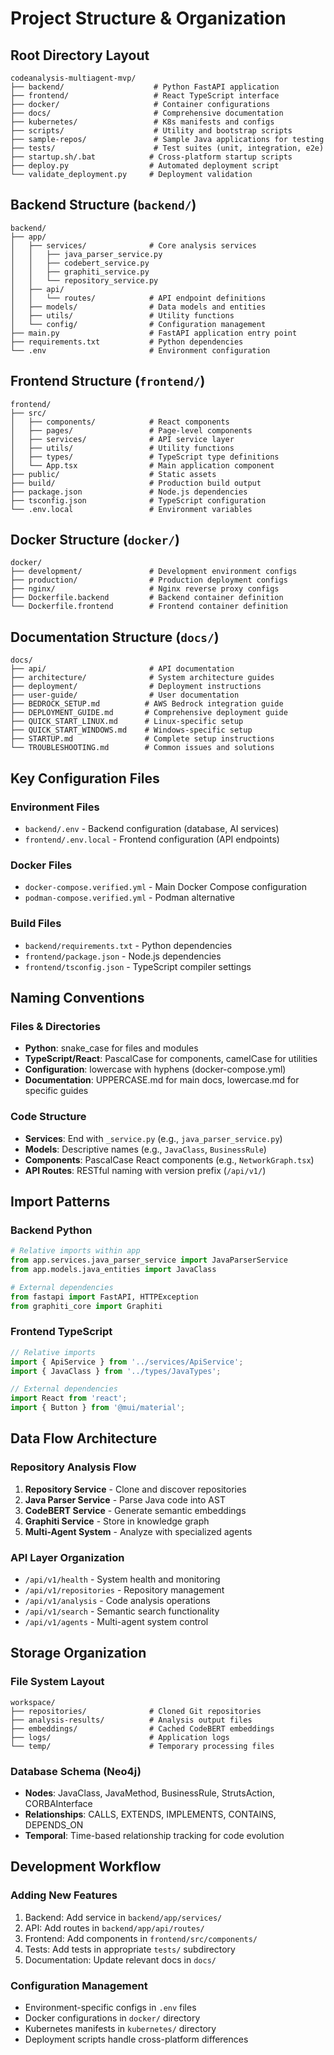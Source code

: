 # Project Structure & Organization

## Root Directory Layout

```
codeanalysis-multiagent-mvp/
├── backend/                    # Python FastAPI application
├── frontend/                   # React TypeScript interface
├── docker/                     # Container configurations
├── docs/                       # Comprehensive documentation
├── kubernetes/                 # K8s manifests and configs
├── scripts/                    # Utility and bootstrap scripts
├── sample-repos/               # Sample Java applications for testing
├── tests/                      # Test suites (unit, integration, e2e)
├── startup.sh/.bat            # Cross-platform startup scripts
├── deploy.py                  # Automated deployment script
└── validate_deployment.py     # Deployment validation
```

## Backend Structure (`backend/`)

```
backend/
├── app/
│   ├── services/              # Core analysis services
│   │   ├── java_parser_service.py
│   │   ├── codebert_service.py
│   │   ├── graphiti_service.py
│   │   └── repository_service.py
│   ├── api/
│   │   └── routes/            # API endpoint definitions
│   ├── models/                # Data models and entities
│   ├── utils/                 # Utility functions
│   └── config/                # Configuration management
├── main.py                    # FastAPI application entry point
├── requirements.txt           # Python dependencies
└── .env                       # Environment configuration
```

## Frontend Structure (`frontend/`)

```
frontend/
├── src/
│   ├── components/            # React components
│   ├── pages/                 # Page-level components
│   ├── services/              # API service layer
│   ├── utils/                 # Utility functions
│   ├── types/                 # TypeScript type definitions
│   └── App.tsx                # Main application component
├── public/                    # Static assets
├── build/                     # Production build output
├── package.json               # Node.js dependencies
├── tsconfig.json              # TypeScript configuration
└── .env.local                 # Environment variables
```

## Docker Structure (`docker/`)

```
docker/
├── development/               # Development environment configs
├── production/                # Production deployment configs
├── nginx/                     # Nginx reverse proxy configs
├── Dockerfile.backend         # Backend container definition
└── Dockerfile.frontend        # Frontend container definition
```

## Documentation Structure (`docs/`)

```
docs/
├── api/                       # API documentation
├── architecture/              # System architecture guides
├── deployment/                # Deployment instructions
├── user-guide/                # User documentation
├── BEDROCK_SETUP.md          # AWS Bedrock integration guide
├── DEPLOYMENT_GUIDE.md       # Comprehensive deployment guide
├── QUICK_START_LINUX.md      # Linux-specific setup
├── QUICK_START_WINDOWS.md    # Windows-specific setup
├── STARTUP.md                # Complete setup instructions
└── TROUBLESHOOTING.md        # Common issues and solutions
```

## Key Configuration Files

### Environment Files
- `backend/.env` - Backend configuration (database, AI services)
- `frontend/.env.local` - Frontend configuration (API endpoints)

### Docker Files
- `docker-compose.verified.yml` - Main Docker Compose configuration
- `podman-compose.verified.yml` - Podman alternative

### Build Files
- `backend/requirements.txt` - Python dependencies
- `frontend/package.json` - Node.js dependencies
- `frontend/tsconfig.json` - TypeScript compiler settings

## Naming Conventions

### Files & Directories
- **Python**: snake_case for files and modules
- **TypeScript/React**: PascalCase for components, camelCase for utilities
- **Configuration**: lowercase with hyphens (docker-compose.yml)
- **Documentation**: UPPERCASE.md for main docs, lowercase.md for specific guides

### Code Structure
- **Services**: End with `_service.py` (e.g., `java_parser_service.py`)
- **Models**: Descriptive names (e.g., `JavaClass`, `BusinessRule`)
- **Components**: PascalCase React components (e.g., `NetworkGraph.tsx`)
- **API Routes**: RESTful naming with version prefix (`/api/v1/`)

## Import Patterns

### Backend Python
```python
# Relative imports within app
from app.services.java_parser_service import JavaParserService
from app.models.java_entities import JavaClass

# External dependencies
from fastapi import FastAPI, HTTPException
from graphiti_core import Graphiti
```

### Frontend TypeScript
```typescript
// Relative imports
import { ApiService } from '../services/ApiService';
import { JavaClass } from '../types/JavaTypes';

// External dependencies
import React from 'react';
import { Button } from '@mui/material';
```

## Data Flow Architecture

### Repository Analysis Flow
1. **Repository Service** - Clone and discover repositories
2. **Java Parser Service** - Parse Java code into AST
3. **CodeBERT Service** - Generate semantic embeddings
4. **Graphiti Service** - Store in knowledge graph
5. **Multi-Agent System** - Analyze with specialized agents

### API Layer Organization
- `/api/v1/health` - System health and monitoring
- `/api/v1/repositories` - Repository management
- `/api/v1/analysis` - Code analysis operations
- `/api/v1/search` - Semantic search functionality
- `/api/v1/agents` - Multi-agent system control

## Storage Organization

### File System Layout
```
workspace/
├── repositories/              # Cloned Git repositories
├── analysis-results/          # Analysis output files
├── embeddings/                # Cached CodeBERT embeddings
├── logs/                      # Application logs
└── temp/                      # Temporary processing files
```

### Database Schema (Neo4j)
- **Nodes**: JavaClass, JavaMethod, BusinessRule, StrutsAction, CORBAInterface
- **Relationships**: CALLS, EXTENDS, IMPLEMENTS, CONTAINS, DEPENDS_ON
- **Temporal**: Time-based relationship tracking for code evolution

## Development Workflow

### Adding New Features
1. Backend: Add service in `backend/app/services/`
2. API: Add routes in `backend/app/api/routes/`
3. Frontend: Add components in `frontend/src/components/`
4. Tests: Add tests in appropriate `tests/` subdirectory
5. Documentation: Update relevant docs in `docs/`

### Configuration Management
- Environment-specific configs in `.env` files
- Docker configurations in `docker/` directory
- Kubernetes manifests in `kubernetes/` directory
- Deployment scripts handle cross-platform differences